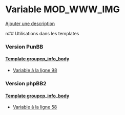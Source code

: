# Variable MOD_WWW_IMG
[Ajouter une description](https://fa-tvars.appspot.com/MOD_WWW_IMG)

n## Utilisations dans les templates

### Version PunBB

#### [Template groupcp_info_body](punbb/groupcp_info_body.md)
* [Variable à la ligne 98](../punbb/groupcp_info_body.tpl#L98)

### Version phpBB2

#### [Template groupcp_info_body](subsilver/groupcp_info_body.md)
* [Variable à la ligne 58](../subsilver/groupcp_info_body.tpl#L58)